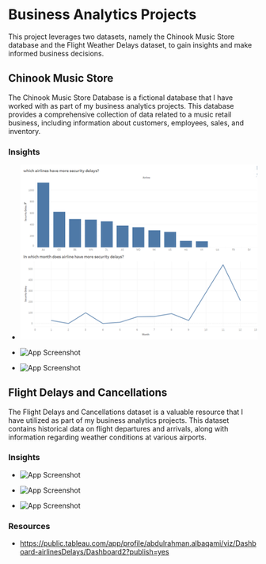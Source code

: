 
# Business Analytics Projects

This project leverages two datasets, namely the Chinook Music Store database and the Flight Weather Delays dataset, to gain insights and make informed business decisions.



## Chinook Music Store
The Chinook Music Store Database is a fictional database that I have worked with as part of my business analytics projects. This database provides a comprehensive collection of data related to a music retail business, including information about customers, employees, sales, and inventory.

### Insights

- ![App Screenshot](insight1-t.png)

- ![App Screenshot](https://via.placeholder.com/468x300?text=App+Screenshot+Here)

- ![App Screenshot](https://via.placeholder.com/468x300?text=App+Screenshot+Here)


## Flight Delays and Cancellations
The Flight Delays and Cancellations dataset is a valuable resource that I have utilized as part of my business analytics projects. This dataset contains historical data on flight departures and arrivals, along with information regarding weather conditions at various airports.

### Insights

- ![App Screenshot](https://via.placeholder.com/468x300?text=App+Screenshot+Here)

- ![App Screenshot](https://via.placeholder.com/468x300?text=App+Screenshot+Here)

- ![App Screenshot](https://via.placeholder.com/468x300?text=App+Screenshot+Here)


### Resources
- https://public.tableau.com/app/profile/abdulrahman.albaqami/viz/Dashboard-airlinesDelays/Dashboard2?publish=yes